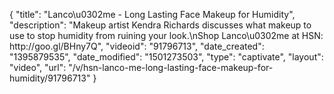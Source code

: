 {
    "title": "Lanco\u0302me - Long Lasting Face Makeup for Humidity",
    "description": "Makeup artist Kendra Richards discusses what makeup to use to stop humidity from ruining your look.\nShop Lanco\u0302me at HSN: http:\/\/goo.gl\/BHny7Q",
    "videoid": "91796713",
    "date_created": "1395879535",
    "date_modified": "1501273503",
    "type": "captivate",
    "layout": "video",
    "url": "\/v\/hsn-lanco-me-long-lasting-face-makeup-for-humidity\/91796713"
}